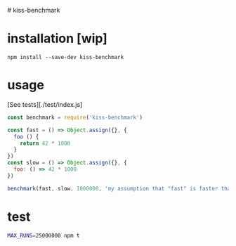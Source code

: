 # kiss-benchmark

# installation [wip]

```
npm install --save-dev kiss-benchmark
```

# usage

[See tests][./test/index.js]

```javascript
const benchmark = require('kiss-benchmark')

const fast = () => Object.assign({}, {
  foo () {
    return 42 * 1000
  }
})
const slow = () => Object.assign({}, {
  foo: () => 42 * 1000
})

benchmark(fast, slow, 1000000, 'my assumption that "fast" is faster that "slow" is FALSE')
```

# test

```bash
MAX_RUNS=25000000 npm t
```
